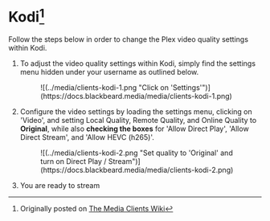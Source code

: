 # Kodi[^1]

Follow the steps below in order to change the Plex video quality settings within Kodi. 

1. To adjust the video quality settings within Kodi, simply find the settings menu hidden under your username as outlined below.
    
    <figure markdown>
    ![(../media/clients-kodi-1.png "Click on 'Settings'")](https://docs.blackbeard.media/media/clients-kodi-1.png)
      <figcaption></figcaption>
    </figure>
    
2. Configure the video settings by loading the settings menu, clicking on 'Video', and setting Local Quality, Remote Quality, and Online Quality to **Original**, while also **checking the boxes** for 'Allow Direct Play', 'Allow Direct Stream', and 'Allow HEVC (h265)'.
    
    <figure markdown>
    ![(../media/clients-kodi-2.png "Set quality to 'Original' and turn on Direct Play / Stream")](https://docs.blackbeard.media/media/clients-kodi-2.png)
      <figcaption></figcaption>
    </figure>
    
3. You are ready to stream

[^1]: Originally posted on [The Media Clients Wiki](https://mediaclients.wiki/)
